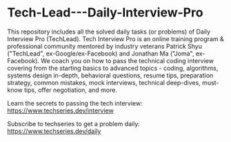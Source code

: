 # Tech-Lead---Daily-Interview-Pro
This repository includes all the solved daily tasks (or problems) of Daily Interview Pro (TechLead). 
Tech Interview Pro is an online training program & professional community mentored by industry veterans Patrick Shyu ("TechLead", ex-Google/ex-Facebook) and Jonathan Ma ("Joma", ex-Facebook).  We coach you on how to pass the technical coding interview covering from the starting basics to advanced topics - coding, algorithms, systems design in-depth, behavioral questions, resume tips, preparation strategy, common mistakes, mock interviews, technical deep-dives, must-know tips, offer negotiation, and more.



Learn the secrets to passing the tech interview: https://www.techseries.dev/interview

Subscribe to techseries to get a problem daily: https://www.techseries.dev/daily

